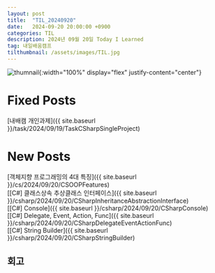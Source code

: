 ```yaml
---
layout: post
title:  "TIL_20240920"
date:   2024-09-20 20:00:00 +0900
categories: TIL
description: 2024년 09월 20일 Today I Learned
tag: 내일배움캠프
tilthumbnail: /assets/images/TIL.jpg
---
```


![thumnail]({{page.tilthumbnail}}){:width="100%" display="flex" justify-content="center"}


# Fixed Posts
[내배캠 개인과제]({{ site.baseurl }}/task/2024/09/19/TaskCSharpSingleProject)  

# New Posts
[객체지향 프로그래밍의 4대 특징]({{ site.baseurl }}/cs/2024/09/20/CSOOPFeatures)    
[\[C#\] 클래스상속 추상클래스 인터페이스]({{ site.baseurl }}/csharp/2024/09/20/CSharpInheritanceAbstractionInterface)   
[\[C#\] Console]({{ site.baseurl }}/csharp/2024/09/20/CSharpConsole)   
[\[C#\] Delegate, Event, Action, Func]({{ site.baseurl }}/csharp/2024/09/20/CSharpDelegateEventActionFunc)   
[\[C#\] String Builder]({{ site.baseurl }}/csharp/2024/09/20/CSharpStringBuilder)   


## 회고

